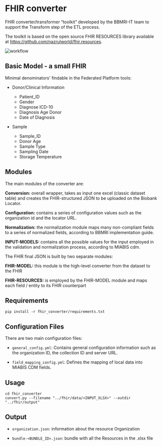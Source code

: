 # FHIR converter

FHIR converter/transformer “toolkit” developed by the BBMRI-IT team to support the Transform step of the ETL process. 

The toolkit is based on the open source FHIR RESOURCES library available at https://github.com/nazrulworld/fhir.resources.

<!-- The toolkit uses the [CRC-ADOPT](https://ec.europa.eu/research/participants/documents/downloadPublic?documentIds=080166e5c9716d4e&appId=PPGMS) common data model. -->

![workflow](https://github.com/bbdataeng/a-small-fhir/blob/simpler-fhir/extra/graphical_abstract.png)


## Basic Model - a small FHIR

Minimal denominators' findable in the Federated Platform tools:  

* Donor/Clinical Information
    - Patient_ID
    - Gender                  
    - Diagnose ICD-10
    - Diagnosis Age Donor 
    - Date of Diagnosis


* Sample
    - Sample_ID
    - Donor Age
    - Sample Type             
    - Sampling Date 
    - Storage Temperature     

## Modules

The main modules of the converter are: 

<!-- <img src="https://github.com/antocruo/bbdataeng/assets/51079644/1e590644-4a46-48ba-9331-2499c8725259" width="500" height="500"/> -->

**Conversion:** overall wrapper, takes as input one excel (classic dataset table) and creates the FHIR-structured JSON to be uploaded on the Biobank Locator. 

**Configuration:** contains a series of configuration values such as the organization id and the locator URL.

**Normalization:** the normalization module maps many non-compliant fields to a series of normalized fields, according to BBMRI implementation guide.

**INPUT-MODELS:** contains all the possible values for the input employed in the validation and normalization process, according to MIABIS cdm.

The FHIR final JSON is built by two separate modules: 

**FHIR-MODEL:** this module is the high-level converter from the dataset to the FHIR  

**FHIR-RESOURCES:** is employed by the FHIR-MODEL module and maps each field / entity to its FHIR counterpart 

## Requirements
``` shell
pip install -r fhir_converter/requirements.txt
```

<!-- Mandatory colnames:

-SEX

-DIAGNOSIS

-DATE_DIAGNOSIS

-DOB

-YEAR_OF_SAMPLE_COLLECTION

-SAMPLE_MATERIAL_TYPE

-STORAGE_TEMPERATURE

-PATIENT_ID

-SAMPLE_ID -->


## Configuration Files
There are two main configuration files:

- `general_config.yml`: Contains general configuration information such as the organization ID, the collection ID and server URL.

- `field_mapping_config.yml`: Defines the mapping of local data into MIABIS CDM fields.

## Usage
``` shell
cd fhir_converter
convert.py --filename "../fhir/data/<INPUT_XLSX>" --outdir "../fhir/output"
```

## Output

* `organization.json`: information about the resource Organization

<!-- * `test{patient_ID}SAMPLE.json`: information about the resource Patient -->
* `bundle-<BUNDLE_ID>.json`: bundle with all the Resources in the .xlsx file 



